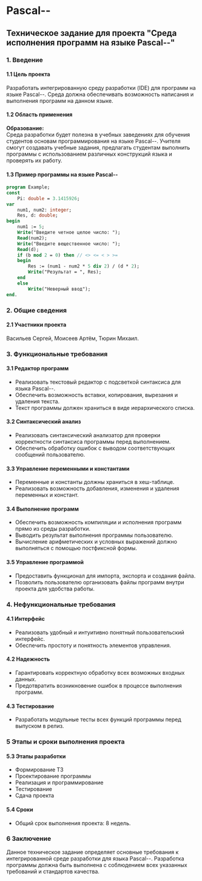 # Pascal--

## Техническое задание для проекта "Среда исполнения программ на языке Pascal--"

### 1. Введение
#### 1.1 Цель проекта
Разработать интегрированную среду разработки (IDE) для программ на языке Pascal--. Среда должна обеспечивать возможность написания и выполнения программ на данном языке.

#### 1.2 Область применения
**Образование:**  
Среда разработки будет полезна в учебных заведениях для обучения студентов основам программирования на языке Pascal--. Учителя смогут создавать учебные задания, предлагать студентам выполнить программы с использованием различных конструкций языка и проверять их работу.

#### 1.3 Пример программы на языке Pascal--
```pascal
program Example;
const
    Pi: double = 3.1415926;
var
    num1, num2: integer;
    Res, d: double;
begin
    num1 := 5;
    Write("Введите четное целое число: ");
    Read(num2);
    Write("Введите вещественное число: ");
    Read(d);
    if (b mod 2 = 0) then // <> <= < > >=
    begin
        Res := (num1 - num2 * 5 div 2) / (d * 2);
        Write("Результат = ", Res);
    end
    else
        Write("Неверный ввод");
end.
```

### 2. Общие сведения
#### 2.1 Участники проекта
Васильев Сергей, Моисеев Артём, Тюрин Михаил.

### 3. Функциональные требования
#### 3.1 Редактор программ
- Реализовать текстовый редактор с подсветкой синтаксиса для языка Pascal--.
- Обеспечить возможность вставки, копирования, вырезания и удаления текста.
- Текст программы должен храниться в виде иерархического списка.

#### 3.2 Синтаксический анализ
- Реализовать синтаксический анализатор для проверки корректности синтаксиса программы перед выполнением.
- Обеспечить обработку ошибок с выводом соответствующих сообщений пользователю.

#### 3.3 Управление переменными и константами
- Переменные и константы должны храниться в хеш-таблице.
- Реализовать возможность добавления, изменения и удаления переменных и констант.

#### 3.4 Выполнение программ
- Обеспечить возможность компиляции и исполнения программ прямо из среды разработки.
- Выводить результат выполнения программы пользователю.
- Вычисление арифметических и условных выражений должно выполняться с помощью постфиксной формы.

#### 3.5 Управление программой
- Предоставить функционал для импорта, экспорта и создания файла.
- Позволить пользователю организовать файлы программ внутри проекта для удобства работы.

### 4. Нефункциональные требования
#### 4.1 Интерфейс
- Реализовать удобный и интуитивно понятный пользовательский интерфейс.
- Обеспечить простоту и понятность элементов управления.

#### 4.2 Надежность
- Гарантировать корректную обработку всех возможных входных данных.
- Предотвратить возникновение ошибок в процессе выполнения программ.

#### 4.3 Тестирование
- Разработать модульные тесты всех функций программы перед выпуском в релиз.

### 5 Этапы и сроки выполнения проекта
#### 5.3 Этапы разработки
- Формирование ТЗ
- Проектирование программы
- Реализация и программирование
- Тестирование 
- Сдача проекта 

#### 5.4 Сроки
- Общий срок выполнения проекта: 8 недель.

### 6 Заключение
Данное техническое задание определяет основные требования к интегрированной среде разработки для языка Pascal--. Разработка программы должна быть выполнена с соблюдением всех указанных требований и стандартов качества.
